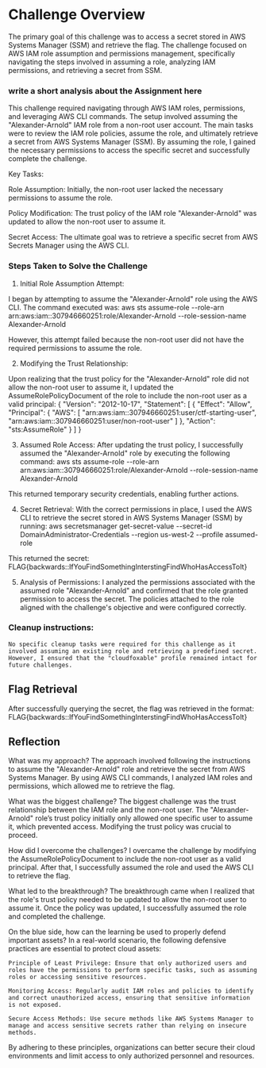# Challenge Overview

The primary goal of this challenge was to access a secret stored in AWS Systems Manager (SSM) and retrieve the flag. The challenge focused on AWS IAM role assumption and permissions management, specifically navigating the steps involved in assuming a role, analyzing IAM permissions, and retrieving a secret from SSM.

### write a short analysis about the Assignment here

This challenge required navigating through AWS IAM roles, permissions, and leveraging AWS CLI commands. The setup involved assuming the "Alexander-Arnold" IAM role from a non-root user account. The main tasks were to review the IAM role policies, assume the role, and ultimately retrieve a secret from AWS Systems Manager (SSM). By assuming the role, I gained the necessary permissions to access the specific secret and successfully complete the challenge.

Key Tasks:

Role Assumption: Initially, the non-root user lacked the necessary permissions to assume the role.

Policy Modification: The trust policy of the IAM role "Alexander-Arnold" was updated to allow the non-root user to assume it.

Secret Access: The ultimate goal was to retrieve a specific secret from AWS Secrets Manager using the AWS CLI.

### Steps Taken to Solve the Challenge

1. Initial Role Assumption Attempt:

I began by attempting to assume the "Alexander-Arnold" role using the AWS CLI. The command executed was:
aws sts assume-role --role-arn arn:aws:iam::307946660251:role/Alexander-Arnold --role-session-name Alexander-Arnold

However, this attempt failed because the non-root user did not have the required permissions to assume the role.

2. Modifying the Trust Relationship: 

Upon realizing that the trust policy for the "Alexander-Arnold" role did not allow the non-root user to assume it, I updated the AssumeRolePolicyDocument of the role to include the non-root user as a valid principal:
{
  "Version": "2012-10-17",
  "Statement": [
    {
      "Effect": "Allow",
      "Principal": {
        "AWS": [
          "arn:aws:iam::307946660251:user/ctf-starting-user",
          "arn:aws:iam::307946660251:user/non-root-user"
        ]
      },
      "Action": "sts:AssumeRole"
    }
  ]
}

3. Assumed Role Access: 
After updating the trust policy, I successfully assumed the "Alexander-Arnold" role by executing the following command:
aws sts assume-role --role-arn arn:aws:iam::307946660251:role/Alexander-Arnold --role-session-name Alexander-Arnold

This returned temporary security credentials, enabling further actions.

4. Secret Retrieval: 
With the correct permissions in place, I used the AWS CLI to retrieve the secret stored in AWS Systems Manager (SSM) by running:
aws secretsmanager get-secret-value --secret-id DomainAdministrator-Credentials --region us-west-2 --profile assumed-role

This returned the secret:
FLAG{backwards::IfYouFindSomethingInterstingFindWhoHasAccessToIt}

5. Analysis of Permissions: 
I analyzed the permissions associated with the assumed role "Alexander-Arnold" and confirmed that the role granted permission to access the secret. The policies attached to the role aligned with the challenge's objective and were configured correctly.


### Cleanup instructions: 
```
No specific cleanup tasks were required for this challenge as it involved assuming an existing role and retrieving a predefined secret. However, I ensured that the "cloudfoxable" profile remained intact for future challenges.

```

## Flag Retrieval
After successfully querying the secret, the flag was retrieved in the format: FLAG{backwards::IfYouFindSomethingInterstingFindWhoHasAccessToIt}




## Reflection
What was my approach? 
The approach involved following the instructions to assume the "Alexander-Arnold" role and retrieve the secret from AWS Systems Manager. By using AWS CLI commands, I analyzed IAM roles and permissions, which allowed me to retrieve the flag.

What was the biggest challenge?
The biggest challenge was the trust relationship between the IAM role and the non-root user. The "Alexander-Arnold" role’s trust policy initially only allowed one specific user to assume it, which prevented access. Modifying the trust policy was crucial to proceed.

How did I overcome the challenges? 
I overcame the challenge by modifying the AssumeRolePolicyDocument to include the non-root user as a valid principal. After that, I successfully assumed the role and used the AWS CLI to retrieve the flag.

What led to the breakthrough? 
The breakthrough came when I realized that the role's trust policy needed to be updated to allow the non-root user to assume it. Once the policy was updated, I successfully assumed the role and completed the challenge.

On the blue side, how can the learning be used to properly defend important assets? 
    In a real-world scenario, the following defensive practices are essential to protect cloud assets:

    Principle of Least Privilege: Ensure that only authorized users and roles have the permissions to perform specific tasks, such as assuming roles or accessing sensitive resources.

    Monitoring Access: Regularly audit IAM roles and policies to identify and correct unauthorized access, ensuring that sensitive information is not exposed.

    Secure Access Methods: Use secure methods like AWS Systems Manager to manage and access sensitive secrets rather than relying on insecure methods.

By adhering to these principles, organizations can better secure their cloud environments and limit access to only authorized personnel and resources.
